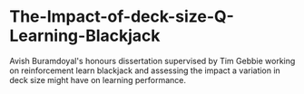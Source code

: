 # The-Impact-of-deck-size-Q-Learning-Blackjack
Avish Buramdoyal's honours dissertation supervised by Tim Gebbie working on reinforcement learn blackjack and assessing the impact a variation in deck size might have on learning performance.

